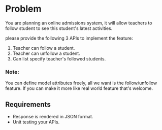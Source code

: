 # Problem

You are planning an online admissions system, it will  allow teachers to follow student to see this student's latest activities. 

please provide the following 3 APIs to implement the feature:

1. Teacher can follow a student.
2. Teacher can unfollow a student.
3. Can list specify teacher's followed students.

### Note:

You can define model attributes freely, all we want is the follow/unfollow feature. If you can make it more like real world feature that's welcome.


## Requirements

- Response is rendered in JSON format.
- Unit testing your APIs.
